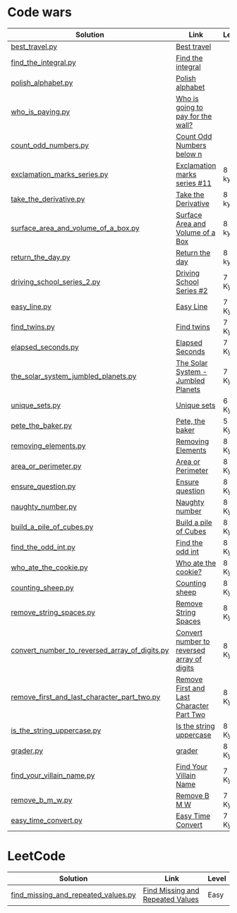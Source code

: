 # Code wars

| Solution                                                                                                                         | Link                                                                                                              | Level |
|----------------------------------------------------------------------------------------------------------------------------------|-------------------------------------------------------------------------------------------------------------------|-------|
| [best_travel.py](./src/code_problems/code_wars/best_travel.py)                                                                   | [Best travel](https://www.codewars.com/kata/55e7280b40e1c4a06d0000aa)                                             |       |
| [find_the_integral.py](./src/code_problems/code_wars/find_the_integral.py)                                                       | [Find the integral](https://www.codewars.com/kata/59811fd8a070625d4c000013)                                       |       |
| [polish_alphabet.py](./src/code_problems/code_wars/polish_alphabet.py)                                                           | [Polish alphabet](https://www.codewars.com/kata/57ab2d6072292dbf7c000039)                                         |       |
| [who_is_paying.py](./src/code_problems/code_wars/who_is_paying.py)                                                               | [Who is going to pay for the wall?](https://www.codewars.com/kata/58bf9bd943fadb2a980000a7)                       |       |
| [count_odd_numbers.py](./src/code_problems/code_wars/count_odd_numbers.py)                                                       | [Count Odd Numbers below n](https://www.codewars.com/kata/59342039eb450e39970000a6)                               |       |
| [exclamation_marks_series.py](src/code_problems/code_wars/exclamation_marks_series.py)                                           | [Exclamation marks series #11](https://www.codewars.com/kata/57fb09ef2b5314a8a90001ed)                            | 8 kyu |
| [take_the_derivative.py](src/code_problems/code_wars/kyu_8/take_the_derivative.py)                                               | [Take the Derivative](https://www.codewars.com/kata/5963c18ecb97be020b0000a2)                                     | 8 kyu |
| [surface_area_and_volume_of_a_box.py](src/code_problems/code_wars/kyu_8/surface_area_and_volume_of_a_box.py)                     | [Surface Area and Volume of a Box](https://www.codewars.com/kata/565f5825379664a26b00007c/)                       | 8 kyu |
| [return_the_day.py](src/code_problems/code_wars/kyu_8/return_the_day.py)                                                         | [Return the day](https://www.codewars.com/kata/59dd3ccdded72fc78b000b25)                                          | 8 kyu |
| [driving_school_series_2.py](src/code_problems/code_wars/kyu_7/driving_school_series_2.py)                                       | [Driving School Series #2](https://www.codewars.com/kata/589b1c15081bcbfe6700017a)                                | 7 Kyu |
| [easy_line.py](src/code_problems/code_wars/kyu_7/easy_line.py)                                                                   | [Easy Line](https://www.codewars.com/kata/56e7d40129035aed6c000632)                                               | 7 Kyu |
| [find_twins.py](src/code_problems/code_wars/kyu_7/find_twins.py)                                                                 | [Find twins](https://www.codewars.com/kata/5834315e06f227a6ac000099)                                              | 7 Kyu |
| [elapsed_seconds.py](src/code_problems/code_wars/kyu_7/elapsed_seconds.py)                                                       | [Elapsed Seconds](https://www.codewars.com/kata/517b25a48557c200b800000c)                                         | 7 Kyu |
| [the_solar_system_jumbled_planets.py](src/code_problems/code_wars/kyu_7/the_solar_system_jumbled_planets.py)                     | [The Solar System - Jumbled Planets](https://www.codewars.com/kata/678e32f27625ec1b6a0e5976)                      | 7 Kyu |
| [unique_sets.py](src/code_problems/code_wars/kyu_6/unique_sets.py)                                                               | [Unique sets](https://www.codewars.com/kata/67a88017e4f6c78e971870ee)                                             | 6 Kyu |
| [pete_the_baker.py](src/code_problems/code_wars/kyu_5/pete_the_baker.py)                                                         | [Pete, the baker](https://www.codewars.com/kata/525c65e51bf619685c000059)                                         | 5 Kyu |
| [removing_elements.py](src/code_problems/code_wars/kyu_8/removing_elements.py)                                                   | [Removing Elements]()                                                                                             | 8 Kyu |
| [area_or_perimeter.py](src/code_problems/code_wars/kyu_8/area_or_perimeter.py)                                                   | [Area or Perimeter]()                                                                                             | 8 Kyu |
| [ensure_question.py](src/code_problems/code_wars/kyu_8/ensure_question.py)                                                       | [Ensure question]()                                                                                               | 8 Kyu |
| [naughty_number.py](src/code_problems/code_wars/kyu_7/naughty_number.py)                                                         | [Naughty number](https://www.codewars.com/kata/679bdbe30a5faf7bbf634e0f)                                          | 8 Kyu |                                                                           | 8 Kyu |
| [build_a_pile_of_cubes.py](src/code_problems/code_wars/kyu_6/build_a_pile_of_cubes.py)                                           | [Build a pile of Cubes](https://www.codewars.com/kata/5592e3bd57b64d00f3000047/python)                            | 8 Kyu |
| [find_the_odd_int.py](src/code_problems/code_wars/kyu_6/find_the_odd_int.py)                                                     | [Find the odd int](https://www.codewars.com/kata/54da5a58ea159efa38000836)                                        | 8 Kyu |
| [who_ate_the_cookie.py](src/code_problems/code_wars/kyu_8/who_ate_the_cookie.py)                                                 | [Who ate the cookie?](https://www.codewars.com/kata/55a996e0e8520afab9000055/train/python)                        | 8 Kyu |
| [counting_sheep.py](src/code_problems/code_wars/kyu_8/counting_sheep.py)                                                         | [Counting sheep](https://www.codewars.com/kata/54edbc7200b811e956000556/train/python)                             | 8 Kyu |
| [remove_string_spaces.py](src/code_problems/code_wars/kyu_8/remove_string_spaces.py)                                             | [Remove String Spaces](https://www.codewars.com/kata/57eae20f5500ad98e50002c5/train/python)                       | 8 Kyu |
| [convert_number_to_reversed_array_of_digits.py](src/code_problems/code_wars/kyu_8/convert_number_to_reversed_array_of_digits.py) | [Convert number to reversed array of digits](https://www.codewars.com/kata/5583090cbe83f4fd8c000051/train/python) | 8 Kyu |
| [remove_first_and_last_character_part_two.py](src/code_problems/code_wars/kyu_8/remove_first_and_last_character_part_two.py)     | [Remove First and Last Character Part Two](https://www.codewars.com/kata/570597e258b58f6edc00230d/train/python)   | 8 Kyu |
| [is_the_string_uppercase.py](src/code_problems/code_wars/kyu_8/is_the_string_uppercase.py)                                       | [Is the string uppercase](https://www.codewars.com/kata/56cd44e1aa4ac7879200010b)                                 | 8 Kyu |
| [grader.py](src/code_problems/code_wars/kyu_8/grader.py)                                                                         | [grader](https://www.codewars.com/kata/53d16bd82578b1fb5b00128c/train/python)                                     | 8 Kyu |
| [find_your_villain_name.py](src/code_problems/code_wars/kyu_7/find_your_villain_name.py)                                         | [Find Your Villain Name](https://www.codewars.com/kata/536c00e21da4dc0a0700128b)                                  | 7 Kyu |
| [remove_b_m_w.py](src/code_problems/code_wars/kyu_7/remove_b_m_w.py)                                                             | [Remove B M W](https://www.codewars.com/kata/59de795c289ef9197f000c48/train/python)                               | 7 Kyu |
| [easy_time_convert.py](src/code_problems/code_wars/kyu_7/easy_time_convert.py)                                                   | [Easy Time Convert](https://www.codewars.com/kata/5a084a098ba9146690000969)                                       | 7 Kyu |


# LeetCode


| Solution                                                                                                   | Link                                                                                                            | Level |
|------------------------------------------------------------------------------------------------------------|-----------------------------------------------------------------------------------------------------------------|-------|
| [find_missing_and_repeated_values.py](src/code_problems/leetcode/easy/find_missing_and_repeated_values.py) | [Find Missing and Repeated Values](https://leetcode.com/problems/find-missing-and-repeated-values/description/) | Easy  |
